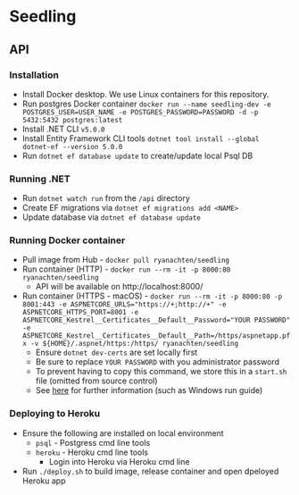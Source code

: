 # Seedling

## API
### Installation
- Install Docker desktop. We use Linux containers for this repository.
- Run postgres Docker container `docker run --name seedling-dev -e POSTGRES_USER=USER_NAME -e POSTGRES_PASSWORD=PASSWORD -d -p 5432:5432 postgres:latest`
- Install .NET CLI `v5.0.0`
- Install Entity Framework CLI tools `dotnet tool install --global dotnet-ef --version 5.0.0`
- Run `dotnet ef database update` to create/update local Psql DB

### Running .NET
- Run `dotnet watch run` from the `/api` directory
- Create EF migrations via `dotnet ef migrations add <NAME>`
- Update database via `dotnet ef database update`

### Running Docker container
- Pull image from Hub - `docker pull ryanachten/seedling`
- Run container (HTTP) - `docker run --rm -it -p 8000:80 ryanachten/seedling`
  - API will be available on http://localhost:8000/
- Run container (HTTPS - macOS) - `docker run --rm -it -p 8000:80 -p 8001:443 -e ASPNETCORE_URLS="https://+;http://+" -e ASPNETCORE_HTTPS_PORT=8001 -e ASPNETCORE_Kestrel__Certificates__Default__Password="YOUR PASSWORD" -e ASPNETCORE_Kestrel__Certificates__Default__Path=/https/aspnetapp.pfx -v ${HOME}/.aspnet/https:/https/ ryanachten/seedling`
  - Ensure `dotnet dev-certs` are set locally first
  - Be sure to replace `YOUR PASSWORD` with you administrator password
  - To prevent having to copy this command, we store this in a `start.sh` file (omitted from source control)
  - See [here](https://docs.microsoft.com/en-us/aspnet/core/security/docker-https?view=aspnetcore-5.0) for further information (such as Windows run guide)

### Deploying to Heroku
- Ensure the following are installed on local environment
  - `psql` - Postgress cmd line tools
  - `heroku` - Heroku cmd line tools
    - Login into Heroku via Heroku cmd line
- Run `./deploy.sh` to build image, release container and open dpeloyed Heroku app